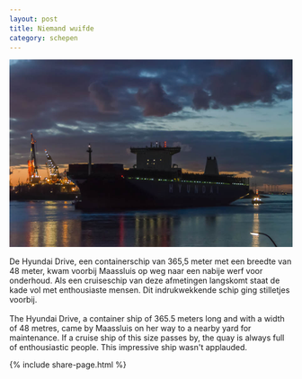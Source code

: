 ```yaml
---
layout: post
title: Niemand wuifde
category: schepen
---
```


![containerschip](/images/containerschip.jpg)

De Hyundai Drive, een containerschip van 365,5 meter met een breedte van 48 meter, kwam voorbij Maassluis op weg naar een nabije werf voor onderhoud. Als een cruiseschip van deze afmetingen langskomt staat de kade vol met enthousiaste mensen. Dit indrukwekkende schip ging stilletjes voorbij.
<br><br>
The Hyundai Drive, a container ship of 365.5 meters long and with a width of 48 metres, came by Maassluis on her way to a nearby yard for maintenance. If a cruise ship of this size passes by, the quay is always full of enthousiastic people. This impressive ship wasn't applauded.

{% include share-page.html %}